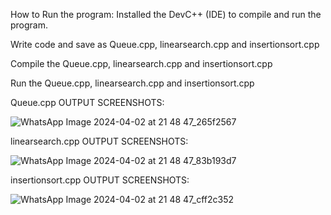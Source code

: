 How to Run the program: Installed the DevC++ (IDE) to compile and run the program.

Write code and save as Queue.cpp, linearsearch.cpp and  insertionsort.cpp

Compile the Queue.cpp, linearsearch.cpp and  insertionsort.cpp

Run the Queue.cpp, linearsearch.cpp and  insertionsort.cpp

Queue.cpp OUTPUT SCREENSHOTS:

![WhatsApp Image 2024-04-02 at 21 48 47_265f2567](https://github.com/Shivanjali-dyapa/DS-assignment-3/assets/159505432/bf9a63ec-54de-4859-b720-376b2093d1f8)

linearsearch.cpp OUTPUT SCREENSHOTS:

![WhatsApp Image 2024-04-02 at 21 48 47_83b193d7](https://github.com/Shivanjali-dyapa/DS-assignment-3/assets/159505432/b688a06f-760b-462e-83d2-22283fa67cbc)

insertionsort.cpp OUTPUT SCREENSHOTS:

![WhatsApp Image 2024-04-02 at 21 48 47_cff2c352](https://github.com/Shivanjali-dyapa/DS-assignment-3/assets/159505432/eea11821-0504-428d-890f-7f9c4ff95886)


